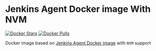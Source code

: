 # Jenkins Agent Docker image With NVM

[![Docker Stars](https://img.shields.io/docker/stars/smildlzj/jenkinsci-slave-nvm.svg)](https://hub.docker.com/r/smildlzj/jenkinsci-slave-nvm/)
[![Docker Pulls](https://img.shields.io/docker/pulls/smildlzj/jenkinsci-slave-nvm.svg)](https://hub.docker.com/r/smildlzj/jenkinsci-slave-nvm/)

Docker image based on [Jenkins Agent Docker image](https://github.com/jenkinsci/docker-slave) with `NVM` support

